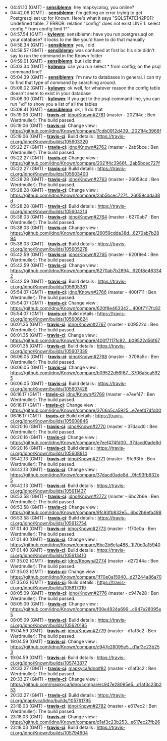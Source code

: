 * <a id="04:41.10">04:41.10 (GMT)</a> - __[sensiblemn](https://github.com/sensiblemn)__: hey mapkycalog, you online?
* <a id="04:42.06">04:42.06 (GMT)</a> - __[sensiblemn](https://github.com/sensiblemn)__: i'm getting an error trying to get Postgresql set up for Known. Here's what it says "SQLSTATE[42P01]: Undefined table: 7 ERROR:  relation "config" does not exist LINE 1: select config.* from config limit 1^"
* <a id="04:57.54">04:57.54 (GMT)</a> - __[kylewm](https://github.com/kylewm)__: sensiblemn: have you run postgres.sql  on your database? it looks to me like you'd have to do that manually
* <a id="04:58.34">04:58.34 (GMT)</a> - __[sensiblemn](https://github.com/sensiblemn)__: yes, i did
* <a id="04:58.57">04:58.57 (GMT)</a> - __[sensiblemn](https://github.com/sensiblemn)__: was confused at first bc his site didn't say to run the command in the Known folder
* <a id="04:59.01">04:59.01 (GMT)</a> - __[sensiblemn](https://github.com/sensiblemn)__: but i did that
* <a id="05:03.34">05:03.34 (GMT)</a> - __[kylewm](https://github.com/kylewm)__: can you run select * from config; on the psql command line?
* <a id="05:04.39">05:04.39 (GMT)</a> - __[sensiblemn](https://github.com/sensiblemn)__: i'm new to databases in general. i can try to find that type of command by searching around.
* <a id="05:08.02">05:08.02 (GMT)</a> - __[kylewm](https://github.com/kylewm)__: ok well, for whatever reason the config table doesn't seem to exist in your database
* <a id="05:08.30">05:08.30 (GMT)</a> - __[kylewm](https://github.com/kylewm)__: if you get to the psql command line, you can run "\d" to show you a list of all the tables
* <a id="05:08.41">05:08.41 (GMT)</a> - __[sensiblemn](https://github.com/sensiblemn)__: ok, i'll do that
* <a id="05:19.06">05:19.06 (GMT)</a> - __[travis-ci](https://github.com/travis-ci)__: <a href="https://github.com/idno/Known/issues/2761">idno/Known#2761</a> (master - 2021f4c : Ben Werdmuller): The build passed.
* <a id="05:19.06">05:19.06 (GMT)</a> - __[travis-ci](https://github.com/travis-ci)__: Change view : https://github.com/idno/Known/compare/7cdb0912d439...2021f4c3966f
* <a id="05:19.06">05:19.06 (GMT)</a> - __[travis-ci](https://github.com/travis-ci)__: Build details : https://travis-ci.org/idno/Known/builds/105603320
* <a id="05:22.27">05:22.27 (GMT)</a> - __[travis-ci](https://github.com/travis-ci)__: <a href="https://github.com/idno/Known/issues/2762">idno/Known#2762</a> (master - 2ab5bce : Ben Werdmuller): The build passed.
* <a id="05:22.27">05:22.27 (GMT)</a> - __[travis-ci](https://github.com/travis-ci)__: Change view : https://github.com/idno/Known/compare/2021f4c3966f...2ab5bcec727f
* <a id="05:22.27">05:22.27 (GMT)</a> - __[travis-ci](https://github.com/travis-ci)__: Build details : https://travis-ci.org/idno/Known/builds/105603400
* <a id="05:28.28">05:28.28 (GMT)</a> - __[travis-ci](https://github.com/travis-ci)__: <a href="https://github.com/idno/Known/issues/2763">idno/Known#2763</a> (master - 26059cd : Ben Werdmuller): The build passed.
* <a id="05:28.28">05:28.28 (GMT)</a> - __[travis-ci](https://github.com/travis-ci)__: Change view : https://github.com/idno/Known/compare/2ab5bcec727f...26059cdda38d
* <a id="05:28.28">05:28.28 (GMT)</a> - __[travis-ci](https://github.com/travis-ci)__: Build details : https://travis-ci.org/idno/Known/builds/105604214
* <a id="05:38.03">05:38.03 (GMT)</a> - __[travis-ci](https://github.com/travis-ci)__: <a href="https://github.com/idno/Known/issues/2764">idno/Known#2764</a> (master - 6270ab7 : Ben Werdmuller): The build passed.
* <a id="05:38.03">05:38.03 (GMT)</a> - __[travis-ci](https://github.com/travis-ci)__: Change view : https://github.com/idno/Known/compare/26059cdda38d...6270ab7b2894
* <a id="05:38.03">05:38.03 (GMT)</a> - __[travis-ci](https://github.com/travis-ci)__: Build details : https://travis-ci.org/idno/Known/builds/105605278
* <a id="05:42.59">05:42.59 (GMT)</a> - __[travis-ci](https://github.com/travis-ci)__: <a href="https://github.com/idno/Known/issues/2765">idno/Known#2765</a> (master - 620f8e4 : Ben Werdmuller): The build passed.
* <a id="05:42.59">05:42.59 (GMT)</a> - __[travis-ci](https://github.com/travis-ci)__: Change view : https://github.com/idno/Known/compare/6270ab7b2894...620f8e463342
* <a id="05:42.59">05:42.59 (GMT)</a> - __[travis-ci](https://github.com/travis-ci)__: Build details : https://travis-ci.org/idno/Known/builds/105605381
* <a id="05:54.07">05:54.07 (GMT)</a> - __[travis-ci](https://github.com/travis-ci)__: <a href="https://github.com/idno/Known/issues/2766">idno/Known#2766</a> (master - 400f711 : Ben Werdmuller): The build passed.
* <a id="05:54.07">05:54.07 (GMT)</a> - __[travis-ci](https://github.com/travis-ci)__: Change view : https://github.com/idno/Known/compare/620f8e463342...400f7117fc82
* <a id="05:54.07">05:54.07 (GMT)</a> - __[travis-ci](https://github.com/travis-ci)__: Build details : https://travis-ci.org/idno/Known/builds/105606624
* <a id="06:01.35">06:01.35 (GMT)</a> - __[travis-ci](https://github.com/travis-ci)__: <a href="https://github.com/idno/Known/issues/2767">idno/Known#2767</a> (master - b09522d : Ben Werdmuller): The build passed.
* <a id="06:01.35">06:01.35 (GMT)</a> - __[travis-ci](https://github.com/travis-ci)__: Change view : https://github.com/idno/Known/compare/400f7117fc82...b09522d56f67
* <a id="06:01.35">06:01.35 (GMT)</a> - __[travis-ci](https://github.com/travis-ci)__: Build details : https://travis-ci.org/idno/Known/builds/105607339
* <a id="06:06.05">06:06.05 (GMT)</a> - __[travis-ci](https://github.com/travis-ci)__: <a href="https://github.com/idno/Known/issues/2768">idno/Known#2768</a> (master - 3706a5c : Ben Werdmuller): The build passed.
* <a id="06:06.05">06:06.05 (GMT)</a> - __[travis-ci](https://github.com/travis-ci)__: Change view : https://github.com/idno/Known/compare/b09522d56f67...3706a5ca5925
* <a id="06:06.05">06:06.05 (GMT)</a> - __[travis-ci](https://github.com/travis-ci)__: Build details : https://travis-ci.org/idno/Known/builds/105607428
* <a id="06:16.17">06:16.17 (GMT)</a> - __[travis-ci](https://github.com/travis-ci)__: <a href="https://github.com/idno/Known/issues/2769">idno/Known#2769</a> (master - e7eef47 : Ben Werdmuller): The build passed.
* <a id="06:16.17">06:16.17 (GMT)</a> - __[travis-ci](https://github.com/travis-ci)__: Change view : https://github.com/idno/Known/compare/3706a5ca5925...e7eef474fd00
* <a id="06:16.17">06:16.17 (GMT)</a> - __[travis-ci](https://github.com/travis-ci)__: Build details : https://travis-ci.org/idno/Known/builds/105608846
* <a id="06:20.16">06:20.16 (GMT)</a> - __[travis-ci](https://github.com/travis-ci)__: <a href="https://github.com/idno/Known/issues/2770">idno/Known#2770</a> (master - 37dacd0 : Ben Werdmuller): The build passed.
* <a id="06:20.16">06:20.16 (GMT)</a> - __[travis-ci](https://github.com/travis-ci)__: Change view : https://github.com/idno/Known/compare/e7eef474fd00...37dacd0ade8d
* <a id="06:20.16">06:20.16 (GMT)</a> - __[travis-ci](https://github.com/travis-ci)__: Build details : https://travis-ci.org/idno/Known/builds/105608914
* <a id="06:42.13">06:42.13 (GMT)</a> - __[travis-ci](https://github.com/travis-ci)__: <a href="https://github.com/idno/Known/issues/2771">idno/Known#2771</a> (master - 9fc93fb : Ben Werdmuller): The build passed.
* <a id="06:42.13">06:42.13 (GMT)</a> - __[travis-ci](https://github.com/travis-ci)__: Change view : https://github.com/idno/Known/compare/37dacd0ade8d...9fc93fb832e5
* <a id="06:42.13">06:42.13 (GMT)</a> - __[travis-ci](https://github.com/travis-ci)__: Build details : https://travis-ci.org/idno/Known/builds/105611437
* <a id="06:53.58">06:53.58 (GMT)</a> - __[travis-ci](https://github.com/travis-ci)__: <a href="https://github.com/idno/Known/issues/2772">idno/Known#2772</a> (master - 6bc2b6e : Ben Werdmuller): The build passed.
* <a id="06:53.58">06:53.58 (GMT)</a> - __[travis-ci](https://github.com/travis-ci)__: Change view : https://github.com/idno/Known/compare/9fc93fb832e5...6bc2b6efa488
* <a id="06:53.58">06:53.58 (GMT)</a> - __[travis-ci](https://github.com/travis-ci)__: Build details : https://travis-ci.org/idno/Known/builds/105612754
* <a id="07:01.40">07:01.40 (GMT)</a> - __[travis-ci](https://github.com/travis-ci)__: <a href="https://github.com/idno/Known/issues/2773">idno/Known#2773</a> (master - 1f70e0a : Ben Werdmuller): The build passed.
* <a id="07:01.40">07:01.40 (GMT)</a> - __[travis-ci](https://github.com/travis-ci)__: Change view : https://github.com/idno/Known/compare/6bc2b6efa488...1f70e0a15940
* <a id="07:01.40">07:01.40 (GMT)</a> - __[travis-ci](https://github.com/travis-ci)__: Build details : https://travis-ci.org/idno/Known/builds/105613410
* <a id="07:35.02">07:35.02 (GMT)</a> - __[travis-ci](https://github.com/travis-ci)__: <a href="https://github.com/idno/Known/issues/2774">idno/Known#2774</a> (master - d27244a : Ben Werdmuller): The build passed.
* <a id="07:35.03">07:35.03 (GMT)</a> - __[travis-ci](https://github.com/travis-ci)__: Change view : https://github.com/idno/Known/compare/1f70e0a15940...d27244a86a70
* <a id="07:35.03">07:35.03 (GMT)</a> - __[travis-ci](https://github.com/travis-ci)__: Build details : https://travis-ci.org/idno/Known/builds/105617019
* <a id="08:05.09">08:05.09 (GMT)</a> - __[travis-ci](https://github.com/travis-ci)__: <a href="https://github.com/idno/Known/issues/2776">idno/Known#2776</a> (master - c947e28 : Ben Werdmuller): The build passed.
* <a id="08:05.09">08:05.09 (GMT)</a> - __[travis-ci](https://github.com/travis-ci)__: Change view : https://github.com/idno/Known/compare/f00e4924a699...c947e28095e5
* <a id="08:05.09">08:05.09 (GMT)</a> - __[travis-ci](https://github.com/travis-ci)__: Build details : https://travis-ci.org/idno/Known/builds/105620195
* <a id="19:04.59">19:04.59 (GMT)</a> - __[travis-ci](https://github.com/travis-ci)__: <a href="https://github.com/idno/Known/issues/2779">idno/Known#2779</a> (master - d1af3c2 : Ben Werdmuller): The build passed.
* <a id="19:04.59">19:04.59 (GMT)</a> - __[travis-ci](https://github.com/travis-ci)__: Change view : https://github.com/idno/Known/compare/c947e28095e5...d1af3c23b253
* <a id="19:04.59">19:04.59 (GMT)</a> - __[travis-ci](https://github.com/travis-ci)__: Build details : https://travis-ci.org/idno/Known/builds/105743877
* <a id="20:33.27">20:33.27 (GMT)</a> - __[travis-ci](https://github.com/travis-ci)__: <a href="https://github.com/mapkyca/idno/issues/82">mapkyca/idno#82</a> (master - d1af3c2 : Ben Werdmuller): The build passed.
* <a id="20:33.27">20:33.27 (GMT)</a> - __[travis-ci](https://github.com/travis-ci)__: Change view : https://github.com/mapkyca/idno/compare/c947e28095e5...d1af3c23b253
* <a id="20:33.27">20:33.27 (GMT)</a> - __[travis-ci](https://github.com/travis-ci)__: Build details : https://travis-ci.org/mapkyca/idno/builds/105761795
* <a id="23:18.03">23:18.03 (GMT)</a> - __[travis-ci](https://github.com/travis-ci)__: <a href="https://github.com/idno/Known/issues/2782">idno/Known#2782</a> (master - e617ec2 : Ben Werdmuller): The build passed.
* <a id="23:18.03">23:18.03 (GMT)</a> - __[travis-ci](https://github.com/travis-ci)__: Change view : https://github.com/idno/Known/compare/d1af3c23b253...e617ec27fb26
* <a id="23:18.03">23:18.03 (GMT)</a> - __[travis-ci](https://github.com/travis-ci)__: Build details : https://travis-ci.org/idno/Known/builds/105794604
